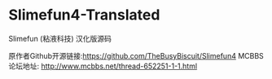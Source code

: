 # Slimefun4-Translated
Slimefun (粘液科技) 汉化版源码

原作者Github开源链接:https://github.com/TheBusyBiscuit/Slimefun4
MCBBS论坛地址: http://www.mcbbs.net/thread-652251-1-1.html 
